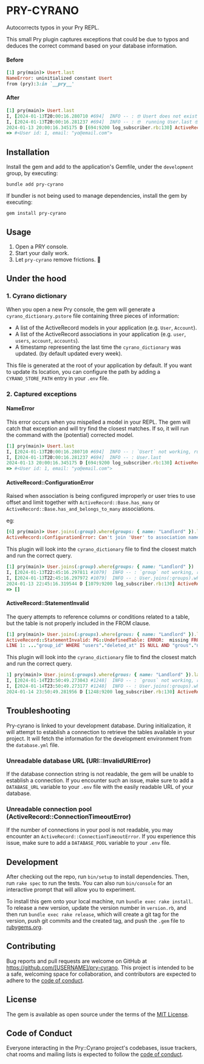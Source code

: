 # PRY-CYRANO

Autocorrects typos in your Pry REPL.

This small Pry plugin captures exceptions that could be due to typos and deduces the correct command based on your database information.

#### Before

```ruby
[1] pry(main)> Usert.last
NameError: uninitialized constant Usert
from (pry):3:in `__pry__'
```

#### After

```ruby
[1] pry(main)> Usert.last
I, [2024-01-13T20:00:16.280710 #694]  INFO -- : 🤓 Usert does not exist, running the command with User assuming is what you meant. 🤓
I, [2024-01-13T20:00:16.281237 #694]  INFO -- : 🤓  running User.last 🤓
2024-01-13 20:00:16.345175 D [694:9200 log_subscriber.rb:130] ActiveRecord::Base --   User Load (1.0ms)  SELECT "users".* FROM "users" WHERE "users"."deleted_at" IS NULL ORDER BY "users"."id" DESC LIMIT $1  [["LIMIT", 1]]
=> #<User id: 1, email: "yo@email.com">
```

## Installation


Install the gem and add to the application's Gemfile, under the `development` group, by executing:

```
bundle add pry-cyrano
```

If bundler is not being used to manage dependencies, install the gem by executing:

```
gem install pry-cyrano
```

## Usage

1. Open a PRY console.
2. Start your daily work.
3. Let `pry-cyrano` remove frictions. 🚀

## Under the hood

### 1. Cyrano dictionary

When you open a new Pry console, the gem will generate a `cyrano_dictionary.pstore` file containing three pieces of information:

- A list of the ActiveRecord models in your application (e.g. `User`, `Account`).
- A list of the ActiveRecord associations in your application (e.g. `user`, `users`, `account`, `accounts`).
- A timestamp representing the last time the `cyrano_dictionary` was updated. (by default updated every week).

This file is generated at the root of your application by default. If you want to update its location, you can configure the path by adding a `CYRANO_STORE_PATH` entry in your `.env` file.

### 2. Captured exceptions

#### NameError

This error occurs when you mispelled a model in your REPL. The gem will catch that exception and will try find the closest matches. If so, it will run the command with the (potential) corrected model.

```ruby
[1] pry(main)> Usert.last
I, [2024-01-13T20:00:16.280710 #694]  INFO -- : `Usert` not working, running:
I, [2024-01-13T20:00:16.281237 #694]  INFO -- : User.last
2024-01-13 20:00:16.345175 D [694:9200 log_subscriber.rb:130] ActiveRecord::Base --   User Load (1.0ms)  SELECT "users".* FROM "users" WHERE "users"."deleted_at" IS NULL ORDER BY "users"."id" DESC LIMIT $1  [["LIMIT", 1]]
=> #<User id: 1, email: "yo@email.com">
```

#### ActiveRecord::ConfigurationError

Raised when association is being configured improperly or user tries to use offset and limit together with `ActiveRecord::Base.has_many` or `ActiveRecord::Base.has_and_belongs_to_many` associations.

eg:

```ruby
[6] pry(main)> User.joins(:group).where(groups: { name: "Landlord" }).last
ActiveRecord::ConfigurationError: Can't join 'User' to association named 'group'; perhaps you misspelled it?
```

This plugin will look into the `cyrano_dictionary` file to find the closest match and run the correct query.


```ruby
[1] pry(main)> User.joins(:group).where(groups: { name: "Landlord" })
I, [2024-01-13T22:45:16.297811 #1079]  INFO -- : `group` not working, running.
I, [2024-01-13T22:45:16.297972 #1079]  INFO -- : User.joins(:groups).where(groups: { name: "Landlord" })
2024-01-13 22:45:16.319544 D [1079:9200 log_subscriber.rb:130] ActiveRecord::Base --   User Load (1.6ms)  SELECT "users".* FROM "users" INNER JOIN "user_groups" ON "user_groups"."user_id" = "users"."id" INNER JOIN "groups" ON "groups"."id" = "user_groups"."group_id" WHERE "users"."deleted_at" IS NULL AND "groups"."name" = $1  [["name", "Landlord"]]
=> []
```

#### ActiveRecord::StatementInvalid

The query attempts to reference columns or conditions related to a table, but the table is not properly included in the FROM clause.

```ruby
[1] pry(main)> User.joins(:groups).where(grous: { name: "Landlord" }).last
ActiveRecord::StatementInvalid: PG::UndefinedTable: ERROR:  missing FROM-clause entry for table "grous"
LINE 1: ..."group_id" WHERE "users"."deleted_at" IS NULL AND "grous"."n...
```

This plugin will look into the `cyrano_dictionary` file to find the closest match and run the correct query.

```ruby
1] pry(main)> User.joins(:groups).where(grous: { name: "Landlord" }).last
I, [2024-01-14T23:50:49.273043 #1248]  INFO -- : `grous` not working, running:
I, [2024-01-14T23:50:49.273177 #1248]  INFO -- : User.joins(:groups).where(groups: { name: "Landlord" }).last
2024-01-14 23:50:49.281956 D [1248:9200 log_subscriber.rb:130] ActiveRecord::Base --   User Load (2.1ms)  SELECT "users".* FROM "users" INNER JOIN "user_groups" ON "user_groups"."user_id" = "users"."id" INNER JOIN "groups" ON "groups"."id" = "user_groups"."group_id" WHERE "users"."deleted_at" IS NULL AND "groups"."name" = $1 ORDER BY "users"."id" DESC LIMIT $2  [["name", "Landlord"], ["LIMIT", 1]]
```

## Troubleshooting

Pry-cyrano is linked to your development database. During initialization, it will attempt to establish a connection to retrieve the tables available in your project. It will fetch the information for the development environment from the `database.yml` file.

### Unreadable database URL (URI::InvalidURIError)

If the database connection string is not readable, the gem will be unable to establish a connection. If you encounter such an issue, make sure to add a `DATABASE_URL` variable to your `.env` file with the easily readable URL of your database.

### Unreadable connection pool (ActiveRecord::ConnectionTimeoutError)

If the number of connections in your pool is not readable, you may encounter an `ActiveRecord::ConnectionTimeoutError`. If you experience this issue, make sure to add a `DATABASE_POOL` variable to your `.env` file.

## Development

After checking out the repo, run `bin/setup` to install dependencies. Then, run `rake spec` to run the tests. You can also run `bin/console` for an interactive prompt that will allow you to experiment.

To install this gem onto your local machine, run `bundle exec rake install`. To release a new version, update the version number in `version.rb`, and then run `bundle exec rake release`, which will create a git tag for the version, push git commits and the created tag, and push the `.gem` file to [rubygems.org](https://rubygems.org).

## Contributing

Bug reports and pull requests are welcome on GitHub at https://github.com/[USERNAME]/pry-cyrano. This project is intended to be a safe, welcoming space for collaboration, and contributors are expected to adhere to the [code of conduct](https://github.com/[USERNAME]/pry-cyrano/blob/master/CODE_OF_CONDUCT.md).

## License

The gem is available as open source under the terms of the [MIT License](https://opensource.org/licenses/MIT).

## Code of Conduct

Everyone interacting in the Pry::Cyrano project's codebases, issue trackers, chat rooms and mailing lists is expected to follow the [code of conduct](https://github.com/[USERNAME]/pry-cyrano/blob/master/CODE_OF_CONDUCT.md).
